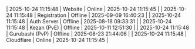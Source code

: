 | 2025-10-24 11:15:48 | Website | Online | 2025-10-24 11:15:45 |
| 2025-10-24 11:15:48 | Registration | Offline | 2025-09-09 16:40:23 |
| 2025-10-24 11:15:48 | Auth Server | Offline | 2025-08-18 09:33:31 |
| 2025-10-24 11:15:48 | Kezan (PvE) | Offline | 2025-10-11 12:51:30 |
| 2025-10-24 11:15:48 | Gurubashi (PvP) | Offline | 2025-08-23 21:44:06 |
| 2025-10-24 11:15:48 | Cloudflare | Online | 2025-10-24 11:15:45 |
